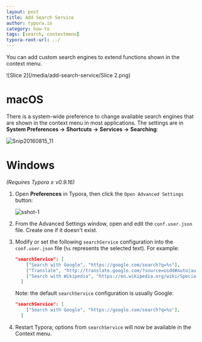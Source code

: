 ```yaml
---
layout: post
title: Add Search Service
author: typora.io
category: how-to
tags: [search, contextmenu]
typora-root-url: ../
---
```


You can add custom search engines to extend functions shown in the context menu.

![Slice 2](/media/add-search-service/Slice 2.png)

# macOS

There is a system-wide preference to change available search engines that are shown in the context menu in most applications. The settings are in **System Preferences** **→** **Shortcuts** **→** **Services** **→** **Searching**:

![Snip20160815_11](/media/add-search-service/Snip20160815_11.png)

# Windows

*(Requires Typora ≥ v0.9.16)*

1. Open **Preferences** in Typora, then click the `Open Advanced Settings` button:

   ![sshot-1](/media/custom-key-binding/sshot-1.png)

2. From the Advanced Settings window, open and edit the  `conf.user.json` file. Create one if it doesn't exist.

3. Modify or set the following `searchService` configuration into the `conf.user.json` file (`%s` represents the selected text). For example:

   ```json
   "searchService": [
       ["Search with Google", "https://google.com/search?q=%s"],
       ["Translate", "http://translate.google.com/?source=osdd#auto|auto|%s"]
       ["Search with Wikipedia", "https://en.wikipedia.org/wiki/Special:Search/%s"]
     ]
   ```

   Note: the default `searchService` configuration is usually Google:

   ```json
   "searchService": [
       ["Search with Google", "https://google.com/search?q=%s"],
     ]
   ```

4. Restart Typora; options from `searchService` will  now be available in the Context menu.